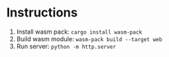 # Instructions
1. Install wasm pack: ```cargo install wasm-pack```
2. Build wasm module: ```wasm-pack build --target web```
3. Run server: ```python -m http.server```
